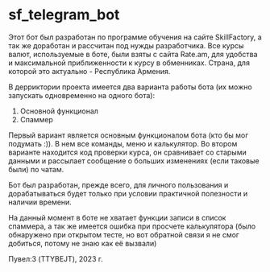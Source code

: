 # sf_telegram_bot
Этот бот был разработан по программе обучения на сайте SkillFactory, а так же доработан и рассчитан под нужды разработчика. 
Все курсы валют, используемые в боте, были взяты с сайта Rate.am, для удобства и максимальной приближенности к курсу в обменниках.
Страна, для которой это актуально - Республика Армения.

В дерриктории проекта имеется два варианта работы бота (их можно запускать одновременно на одного бота):
1. Основной функционал
2. Спаммер

Первый вариант является основным функционалом бота (кто бы мог подумать :)). В нем все команды, меню и калькулятор.
Во втором варианте находится код проверки курса, он сравнивает со старыми данными и рассылает сообщение о больших изменениях (если таковые были) по чатам.

Бот был разработан, прежде всего, для личного пользования и дорабатываться будет только при условии практичной полезности и наличии времени. 

На данный момент в боте не хватает функции записи в список спаммера, 
а так же имеется ошибка при просчете калькулятора (было обнаружено при открытом тесте, но вот обратной связи я не смог добиться, потому не знаю как её вызвали)

Пувел:3 (TTYBEJT), 2023 г.
